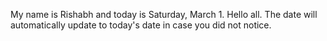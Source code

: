 My name is Rishabh and today is Saturday, March 1. Hello all. The date will automatically update to today's date in case you did not notice.
